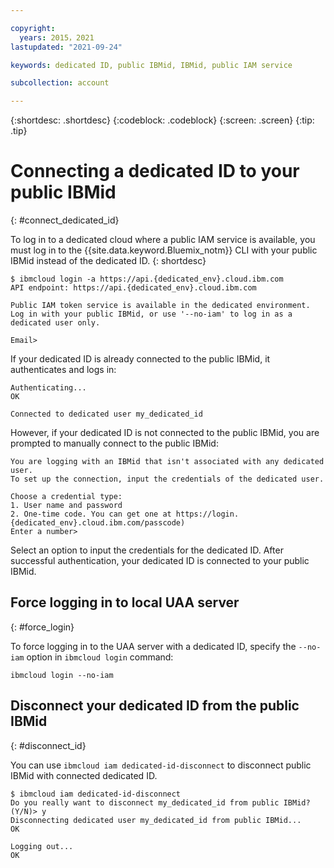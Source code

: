 ```yaml
---

copyright:
  years: 2015，2021
lastupdated: "2021-09-24"

keywords: dedicated ID, public IBMid, IBMid, public IAM service

subcollection: account

---
```


{:shortdesc: .shortdesc}
{:codeblock: .codeblock}
{:screen: .screen}
{:tip: .tip}


# Connecting a dedicated ID to your public IBMid
{: #connect_dedicated_id}

To log in to a dedicated cloud where a public IAM service is available, you must log in to the {{site.data.keyword.Bluemix_notm}} CLI with your public IBMid instead of the dedicated ID.
{: shortdesc}

```text
$ ibmcloud login -a https://api.{dedicated_env}.cloud.ibm.com
API endpoint: https://api.{dedicated_env}.cloud.ibm.com

Public IAM token service is available in the dedicated environment.
Log in with your public IBMid, or use '--no-iam' to log in as a dedicated user only.

Email>
```

If your dedicated ID is already connected to the public IBMid, it authenticates and logs in:

```text
Authenticating...
OK

Connected to dedicated user my_dedicated_id
```

However, if your dedicated ID is not connected to the public IBMid, you are prompted to manually connect to the public IBMid:

```text
You are logging with an IBMid that isn't associated with any dedicated user.
To set up the connection, input the credentials of the dedicated user.

Choose a credential type:
1. User name and password
2. One-time code. You can get one at https://login.{dedicated_env}.cloud.ibm.com/passcode)
Enter a number>
```

Select an option to input the credentials for the dedicated ID. After successful authentication, your dedicated ID is connected to your public IBMid.

## Force logging in to local UAA server
{: #force_login}

To force logging in to the UAA server with a dedicated ID, specify the `--no-iam` option in `ibmcloud login` command:

```text
ibmcloud login --no-iam
```

## Disconnect your dedicated ID from the public IBMid
{: #disconnect_id}

You can use `ibmcloud iam dedicated-id-disconnect` to disconnect public IBMid with connected dedicated ID.

```text
$ ibmcloud iam dedicated-id-disconnect
Do you really want to disconnect my_dedicated_id from public IBMid? (Y/N)> y
Disconnecting dedicated user my_dedicated_id from public IBMid...
OK

Logging out...
OK
```
